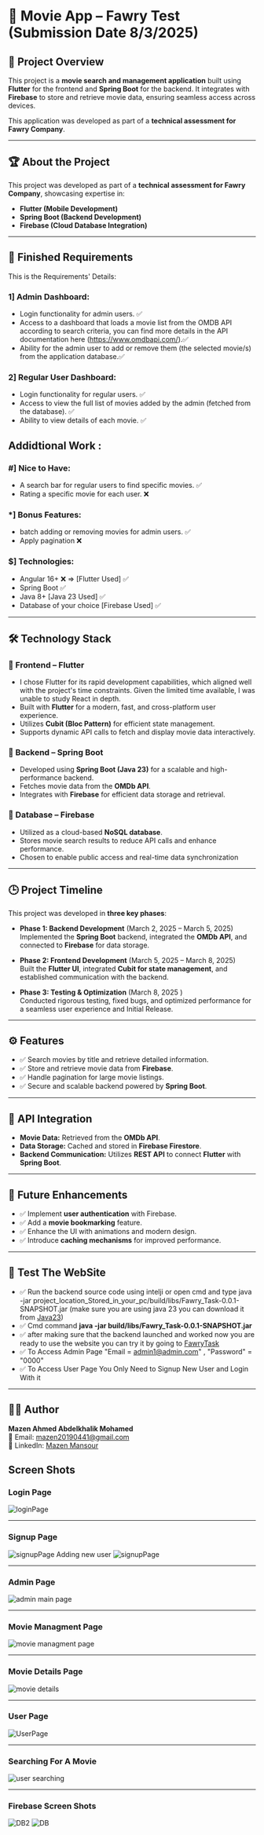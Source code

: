 # 🚀 Movie App – Fawry Test (Submission Date 8/3/2025)

## 📌 Project Overview

This project is a **movie search and management application** built using **Flutter** for the frontend and **Spring Boot** for the backend. It integrates with **Firebase** to store and retrieve movie data, ensuring seamless access across devices.

This application was developed as part of a **technical assessment for Fawry Company**.

---

## 🏆 About the Project
This project was developed as part of a **technical assessment for Fawry Company**, showcasing expertise in:
- **Flutter (Mobile Development)**
- **Spring Boot (Backend Development)**
- **Firebase (Cloud Database Integration)**
  
---

## 🎉 Finished Requirements
This is the Requirements' Details:
### 1] Admin Dashboard:
- Login functionality for admin users. ✅
- Access to a dashboard that loads a movie list from the OMDB API according to search criteria, you can find more details in the API documentation here (https://www.omdbapi.com/).✅
- Ability for the admin user to add or remove them (the selected movie/s) from the application database.✅

### 2] Regular User Dashboard:
- Login functionality for regular users. ✅
- Access to view the full list of movies added by the admin (fetched from the database). ✅
- Ability to view details of each movie. ✅

## Addidtional Work :

### #] Nice to Have:
- A search bar for regular users to find specific movies. ✅
- Rating a specific movie for each user. ❌

### *] Bonus Features:
- batch adding or removing movies for admin users. ✅
- Apply pagination ❌

### $] Technologies:
- Angular 16+ ❌ => [Flutter Used] ✅
- Spring Boot ✅
- Java 8+ [Java 23 Used] ✅
- Database of your choice [Firebase Used] ✅
  
---
## 🛠 Technology Stack

### 🔹 Frontend – Flutter
- I chose Flutter for its rapid development capabilities, which aligned well with the project's time constraints. Given the limited time available, I was unable to study React in depth.
- Built with **Flutter** for a modern, fast, and cross-platform user experience.
- Utilizes **Cubit (Bloc Pattern)** for efficient state management.
- Supports dynamic API calls to fetch and display movie data interactively.

### 🔹 Backend – Spring Boot
- Developed using **Spring Boot (Java 23)** for a scalable and high-performance backend.
- Fetches movie data from the **OMDb API**.
- Integrates with **Firebase** for efficient data storage and retrieval.

### 🔹 Database – Firebase
- Utilized as a cloud-based **NoSQL database**.
- Stores movie search results to reduce API calls and enhance performance.
- Chosen to enable public access and real-time data synchronization

---

## 🕒 Project Timeline
This project was developed in **three key phases**:

- **Phase 1: Backend Development** (March 2, 2025 – March 5, 2025)  
  Implemented the **Spring Boot** backend, integrated the **OMDb API**, and connected to **Firebase** for data storage.

- **Phase 2: Frontend Development** (March 5, 2025 – March 8, 2025)  
  Built the **Flutter UI**, integrated **Cubit for state management**, and established communication with the backend.

- **Phase 3: Testing & Optimization** (March 8, 2025 )  
  Conducted rigorous testing, fixed bugs, and optimized performance for a seamless user experience and Initial Release.

---

## ⚙ Features
- ✅ Search movies by title and retrieve detailed information.
- ✅ Store and retrieve movie data from **Firebase**.
- ✅ Handle pagination for large movie listings.
- ✅ Secure and scalable backend powered by **Spring Boot**.

---

## 📡 API Integration
- **Movie Data:** Retrieved from the **OMDb API**.
- **Data Storage:** Cached and stored in **Firebase Firestore**.
- **Backend Communication:** Utilizes **REST API** to connect **Flutter** with **Spring Boot**.

---

## 📌 Future Enhancements
- ✅ Implement **user authentication** with Firebase.
- ✅ Add a **movie bookmarking** feature.
- ✅ Enhance the UI with animations and modern design.
- ✅ Introduce **caching mechanisms** for improved performance.

---

## 🎯 Test The WebSite
- ✅ Run the backend source code using intelji or open cmd and type java -jar project_location_Stored_in_your_pc/build/libs/Fawry_Task-0.0.1-SNAPSHOT.jar (make sure you are using java 23 you can download it from [Java23](https://www.oracle.com/java/technologies/downloads/#jdk23-windows))
- ✅ Cmd command **java -jar build/libs/Fawry_Task-0.0.1-SNAPSHOT.jar**
- ✅ after making sure that the backend launched and worked now you are ready to use the website you can try it by going to [FawryTask](https://mazen20021.github.io/FawryTaskRelease/#/login)
- ✅ To Access Admin Page "Email = admin1@admin.com" , "Password" = "0000"
- ✅ To Access User Page You Only Need to Signup New User and Login With it

---

## 👨‍💻 Author
**Mazen Ahmed Abdelkhalik Mohamed**  
📧 Email: [mazen20190441@gmail.com](mailto:mazen20190441@gmail.com)  
🔗 LinkedIn: [Mazen Mansour](https://www.linkedin.com/in/mazen-mansour-b4726123a/)

## Screen Shots

### Login Page
![loginPage](https://github.com/user-attachments/assets/3689089c-ddd0-48fd-9541-336d1c86a800)

---

### Signup Page
![signupPage Adding new user](https://github.com/user-attachments/assets/80af8cf4-882c-47ba-a39e-ac45ddcc45a9)
![signupPage](https://github.com/user-attachments/assets/39e63df7-e1b6-4ea8-ae2a-ed6a68eda288)

---

### Admin Page
![admin main page](https://github.com/user-attachments/assets/737e79c9-610a-494d-9c50-a67751c4c013)

---

### Movie Managment Page
![movie managment page](https://github.com/user-attachments/assets/77fa028a-f412-46c2-b7ed-6c4696607358)

---

### Movie Details Page
![movie details](https://github.com/user-attachments/assets/730f68d7-f089-4259-b372-fe7edbf12f0f)

---

### User Page
![UserPage](https://github.com/user-attachments/assets/2a619163-82a8-4942-b569-ea858d594d1f)

---

### Searching For A Movie
![user searching](https://github.com/user-attachments/assets/a1d90c4c-58e3-4d14-b4b6-5d596655084d)

---

### Firebase Screen Shots
![DB2](https://github.com/user-attachments/assets/985ab7b8-469d-452d-850a-174451678b2d)
![DB](https://github.com/user-attachments/assets/5d2fa793-5490-4a15-b6ff-d88335e3c324)
